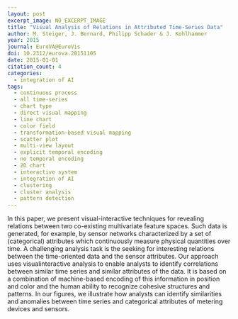 ```yaml
---
layout: post
excerpt_image: NO_EXCERPT_IMAGE
title: "Visual Analysis of Relations in Attributed Time-Series Data"
author: M. Steiger, J. Bernard, Philipp Schader & J. Kohlhammer
year: 2015
journal: EuroVA@EuroVis
doi: 10.2312/eurova.20151105
date: 2015-01-01
citation_count: 4
categories:
  - integration of AI
tags:
  - continuous process
  - all time-series
  - chart type
  - direct visual mapping
  - line chart
  - color field
  - transformation-based visual mapping
  - scatter plot
  - multi-view layout
  - explicit temporal encoding
  - no temporal encoding
  - 2D chart
  - interactive system
  - integration of AI
  - clustering
  - cluster analysis
  - pattern detection
---
```

In this paper, we present visual-interactive techniques for revealing relations between two co-existing multivariate feature spaces. Such data is generated, for example, by sensor networks characterized by a set of (categorical) attributes which continuously measure physical quantities over time. A challenging analysis task is the seeking for interesting relations between the time-oriented data and the sensor attributes. Our approach uses visualinteractive analysis to enable analysts to identify correlations between similar time series and similar attributes of the data. It is based on a combination of machine-based encoding of this information in position and color and the human ability to recognize cohesive structures and patterns. In our figures, we illustrate how analysts can identify similarities and anomalies between time series and categorical attributes of metering devices and sensors.
